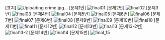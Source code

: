[표지]
![Uploading crime.jpg…]()
[문제1번]
![final01](https://user-images.githubusercontent.com/75817525/102002627-a5dfac80-3d41-11eb-8567-533395dab7c7.png)
[문제2번]
![final02](https://user-images.githubusercontent.com/75817525/102002630-a710d980-3d41-11eb-8e5f-8f281965ef28.PNG)
[문제3번]
![final03](https://user-images.githubusercontent.com/75817525/102002631-a7a97000-3d41-11eb-8bd2-31fb797e95ea.PNG)
[문제4번]
![final04](https://user-images.githubusercontent.com/75817525/102002632-a7a97000-3d41-11eb-8edc-eb085ea9f1d6.PNG)
[문제5번]
![final05](https://user-images.githubusercontent.com/75817525/102002633-a8420680-3d41-11eb-9b88-ce5a98e1f53e.PNG)
[문제6번]
![final06](https://user-images.githubusercontent.com/75817525/102002634-a8420680-3d41-11eb-8405-ddb221ebbb14.PNG)
[문제7번]
![final07](https://user-images.githubusercontent.com/75817525/102002638-a8da9d00-3d41-11eb-941f-1f594fd50d2c.PNG)
[문제8번]
![final08](https://user-images.githubusercontent.com/75817525/102002642-af691480-3d41-11eb-8671-07a706882384.PNG)
[문제9번]
![final09](https://user-images.githubusercontent.com/75817525/102002644-b09a4180-3d41-11eb-8129-bdc971f0a6a5.PNG)
[문제10번]
![final10](https://user-images.githubusercontent.com/75817525/102002645-b09a4180-3d41-11eb-98f8-4800d37fc993.PNG)
[문제11번]
![final11](https://user-images.githubusercontent.com/75817525/102002646-b132d800-3d41-11eb-91c6-2844102cbbf9.PNG)
[문제12번]
![final12](https://user-images.githubusercontent.com/75817525/102002648-b1cb6e80-3d41-11eb-8081-6582b27648d4.PNG)
[문제13번]
![final13](https://user-images.githubusercontent.com/75817525/102002649-b2640500-3d41-11eb-84a8-506547a241c9.PNG)
[문제13-2번]
![final13-2](https://user-images.githubusercontent.com/75817525/102002650-b2640500-3d41-11eb-90ca-28b5b5f89275.PNG)
[문제14번]
![final14](https://user-images.githubusercontent.com/75817525/102002748-13400d00-3d43-11eb-9556-a62a8ecc4f7f.PNG)
[문제15번]
![final_15](https://user-images.githubusercontent.com/75817525/102002753-1b984800-3d43-11eb-847d-22ac35bda06f.PNG)
